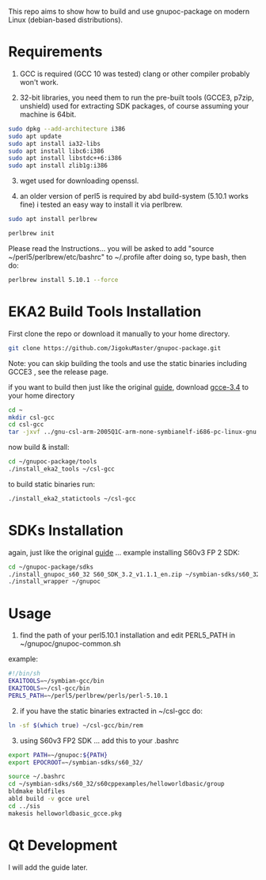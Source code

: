 This repo aims to show how to build and use gnupoc-package on modern Linux (debian-based distributions).

# Requirements

1. GCC is required (GCC 10 was tested) clang or other compiler probably won't work.

2. 32-bit libraries, you need them to run the pre-built tools (GCCE3, p7zip, unshield) used for extracting SDK packages, of course assuming your machine is 64bit.

```bash
sudo dpkg --add-architecture i386
sudo apt update
sudo apt install ia32-libs
sudo apt install libc6:i386
sudo apt install libstdc++6:i386
sudo apt install zlib1g:i386
```

3. wget used for downloading openssl.

4. an older version of perl5 is required by abd build-system (5.10.1 works fine) i tested an easy way to install it via perlbrew.

```bash
sudo apt install perlbrew
```

```bash
perlbrew init
```
Please read the Instructions... you will be asked to add "source ~/perl5/perlbrew/etc/bashrc" to ~/.profile
after doing so, type bash, then do:

```bash
perlbrew install 5.10.1 --force
```

# EKA2 Build Tools Installation

First clone the repo or download it manually to your home directory.

```bash
git clone https://github.com/JigokuMaster/gnupoc-package.git
```
Note: you can skip building the tools and use the static binaries including GCCE3 , see the release page. 

if you want to build then just like the original [guide](tools/README), download [gcce-3.4](https://www.martin.st/symbian/gnu-csl-arm-2005Q1C-arm-none-symbianelf-i686-pc-linux-gnu.tar.bz2) to your home directory

```bash
cd ~
mkdir csl-gcc
cd csl-gcc
tar -jxvf ../gnu-csl-arm-2005Q1C-arm-none-symbianelf-i686-pc-linux-gnu.tar.bz2
```
now build & install:

```bash
cd ~/gnupoc-package/tools
./install_eka2_tools ~/csl-gcc
```
to build static binaries run:

```bash
./install_eka2_statictools ~/csl-gcc
```

# SDKs Installation

again, just like the original [guide](sdks/README) ... example installing S60v3 FP 2 SDK:

```bash
cd ~/gnupoc-package/sdks
./install_gnupoc_s60_32 S60_SDK_3.2_v1.1.1_en.zip ~/symbian-sdks/s60_32 
./install_wrapper ~/gnupoc
```
# Usage

1. find the path of your perl5.10.1 installation and edit PERL5_PATH in ~/gnupoc/gnupoc-common.sh

example:

```bash
#!/bin/sh
EKA1TOOLS=~/symbian-gcc/bin
EKA2TOOLS=~/csl-gcc/bin
PERL5_PATH=~/perl5/perlbrew/perls/perl-5.10.1
```

2. if you have the static binaries extracted in ~/csl-gcc do:
```bash
ln -sf $(which true) ~/csl-gcc/bin/rem
```

3. using S60v3 FP2 SDK ... add this to your .bashrc

```bash
export PATH=~/gnupoc:${PATH}
export EPOCROOT=~/symbian-sdks/s60_32/
```

```bash
source ~/.bashrc
cd ~/symbian-sdks/s60_32/s60cppexamples/helloworldbasic/group
bldmake bldfiles
abld build -v gcce urel
cd ../sis
makesis helloworldbasic_gcce.pkg
```
# Qt Development

I will add the guide later.

